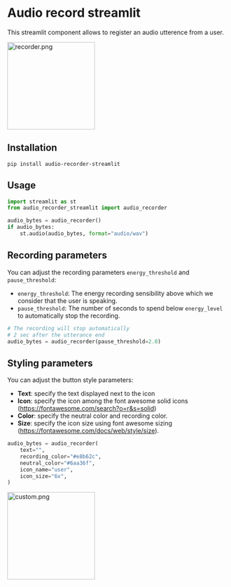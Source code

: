 # Audio record streamlit

This streamlit component allows to register an audio utterence from a user.

<img src="https://raw.githubusercontent.com/Joooohan/audio-recorder-streamlit/main/img/recorder.png" alt="recorder.png" width="200"/>

## Installation

`pip install audio-recorder-streamlit`

## Usage

```python
import streamlit as st
from audio_recorder_streamlit import audio_recorder

audio_bytes = audio_recorder()
if audio_bytes:
    st.audio(audio_bytes, format="audio/wav")
```

## Recording parameters

You can adjust the recording parameters `energy_threshold` and
`pause_threshold`:
- `energy_threshold`: The energy recording sensibility above which we consider
    that the user is speaking.
- `pause_threshold`: The number of seconds to spend below `energy_level` to
    automatically stop the recording.


```python
# The recording will stop automatically
# 2 sec after the utterance end
audio_bytes = audio_recorder(pause_threshold=2.0)
```

## Styling parameters

You can adjust the button style parameters:
- **Text**: specify the text displayed next to the icon
- **Icon**: specify the icon among the font awesome solid icons
  (https://fontawesome.com/search?o=r&s=solid)
- **Color**: specify the neutral color and recording color.
- **Size**: specify the icon size using font awesome sizing
  (https://fontawesome.com/docs/web/style/size).

```python
audio_bytes = audio_recorder(
    text="",
    recording_color="#e8b62c",
    neutral_color="#6aa36f",
    icon_name="user",
    icon_size="6x",
)
```
<img src="https://raw.githubusercontent.com/Joooohan/audio-recorder-streamlit/main/img/custom.png" alt="custom.png" width="200"/>
